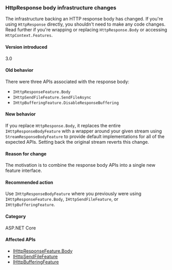 ### HttpResponse body infrastructure changes

The infrastructure backing an HTTP response body has changed. If you're using `HttpResponse` directly, you shouldn't need to make any code changes. Read further if you're wrapping or replacing `HttpResponse.Body` or accessing `HttpContext.Features`.

#### Version introduced

3.0

#### Old behavior

There were three APIs associated with the response body:

- `IHttpResponseFeature.Body`
- `IHttpSendFileFeature.SendFileAsync`
- `IHttpBufferingFeature.DisableResponseBuffering`

#### New behavior

If you replace `HttpResponse.Body`, it replaces the entire `IHttpResponseBodyFeature` with a wrapper around your given stream using `StreamResponseBodyFeature` to provide default implementations for all of the expected APIs. Setting back the original stream reverts this change.

#### Reason for change

The motivation is to combine the response body APIs into a single new feature interface.

#### Recommended action

Use `IHttpResponseBodyFeature` where you previously were using `IHttpResponseFeature.Body`, 
`IHttpSendFileFeature`, or `IHttpBufferingFeature`.

#### Category

ASP.NET Core

#### Affected APIs

- [IHttpResponseFeature.Body](/dotnet/api/microsoft.aspnetcore.http.features.ihttpresponsefeature.body?view=aspnetcore-2.2#Microsoft_AspNetCore_Http_Features_IHttpResponseFeature_Body)
- [IHttpSendFileFeature](/dotnet/api/microsoft.aspnetcore.http.features.ihttpsendfilefeature?view=aspnetcore-2.2)
- [IHttpBufferingFeature](/dotnet/api/microsoft.aspnetcore.http.features.ihttpbufferingfeature?view=aspnetcore-2.2)
